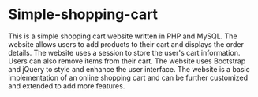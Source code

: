 # Simple-shopping-cart
This is a simple shopping cart website written in PHP and MySQL. The website allows users to add products to their cart and displays the order details. The website uses a session to store the user's cart information. Users can also remove items from their cart. The website uses Bootstrap and jQuery to style and enhance the user interface. The website is a basic implementation of an online shopping cart and can be further customized and extended to add more features.
